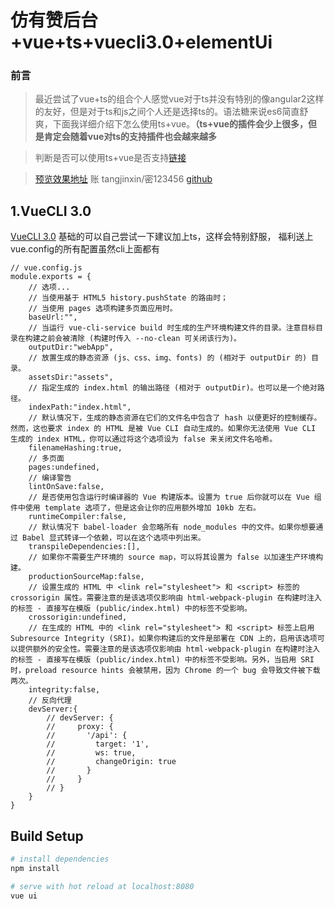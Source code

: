 # 仿有赞后台+vue+ts+vuecli3.0+elementUi
### 前言

> 最近尝试了vue+ts的组合个人感觉vue对于ts并没有特别的像angular2这样的友好，但是对于ts和js之间个人还是选择ts的。语法糖来说es6简直舒爽，下面我详细介绍下怎么使用ts+vue。**（ts+vue的插件会少上很多，但是肯定会随着vue对ts的支持插件也会越来越多**

>判断是否可以使用ts+vue是否支持[链接](https://microsoft.github.io/TypeSearch/)

>[预览效果地址](https://2384830985.github.io/vue-ts-vuecli3.0-elementUi/webApp/index.html#/login) 账 tangjinxin/密123456  [github](https://github.com/2384830985/vue-ts-vuecli3.0-elementUi)
## 1.VueCLI 3.0
[VueCLI 3.0](https://cli.vuejs.org/zh/guide/)
基础的可以自己尝试一下建议加上ts，这样会特别舒服，
福利送上vue.config的所有配置虽然cli上面都有

```
// vue.config.js
module.exports = {
    // 选项...
    // 当使用基于 HTML5 history.pushState 的路由时；
    // 当使用 pages 选项构建多页面应用时。
    baseUrl:"",
    // 当运行 vue-cli-service build 时生成的生产环境构建文件的目录。注意目标目录在构建之前会被清除 (构建时传入 --no-clean 可关闭该行为)。
    outputDir:"webApp",
    // 放置生成的静态资源 (js、css、img、fonts) 的 (相对于 outputDir 的) 目录。
    assetsDir:"assets",
    // 指定生成的 index.html 的输出路径 (相对于 outputDir)。也可以是一个绝对路径。
    indexPath:"index.html",
    // 默认情况下，生成的静态资源在它们的文件名中包含了 hash 以便更好的控制缓存。然而，这也要求 index 的 HTML 是被 Vue CLI 自动生成的。如果你无法使用 Vue CLI 生成的 index HTML，你可以通过将这个选项设为 false 来关闭文件名哈希。
    filenameHashing:true,
    // 多页面
    pages:undefined,
    // 编译警告
    lintOnSave:false,
    // 是否使用包含运行时编译器的 Vue 构建版本。设置为 true 后你就可以在 Vue 组件中使用 template 选项了，但是这会让你的应用额外增加 10kb 左右。
    runtimeCompiler:false,
    // 默认情况下 babel-loader 会忽略所有 node_modules 中的文件。如果你想要通过 Babel 显式转译一个依赖，可以在这个选项中列出来。
    transpileDependencies:[],
    // 如果你不需要生产环境的 source map，可以将其设置为 false 以加速生产环境构建。
    productionSourceMap:false,
    // 设置生成的 HTML 中 <link rel="stylesheet"> 和 <script> 标签的 crossorigin 属性。需要注意的是该选项仅影响由 html-webpack-plugin 在构建时注入的标签 - 直接写在模版 (public/index.html) 中的标签不受影响。
    crossorigin:undefined,
    // 在生成的 HTML 中的 <link rel="stylesheet"> 和 <script> 标签上启用 Subresource Integrity (SRI)。如果你构建后的文件是部署在 CDN 上的，启用该选项可以提供额外的安全性。需要注意的是该选项仅影响由 html-webpack-plugin 在构建时注入的标签 - 直接写在模版 (public/index.html) 中的标签不受影响。另外，当启用 SRI 时，preload resource hints 会被禁用，因为 Chrome 的一个 bug 会导致文件被下载两次。
    integrity:false,
    // 反向代理
    devServer:{
        // devServer: {
        //     proxy: {
        //       '/api': {
        //         target: '1',
        //         ws: true,
        //         changeOrigin: true
        //       }
        //     }
        // }
    }
}
```

## Build Setup

``` bash
# install dependencies
npm install

# serve with hot reload at localhost:8080
vue ui
```

<!--![项目结构](https://user-gold-cdn.xitu.io/2018/10/14/1667229711a67e0f?w=502&h=1086&f=png&s=107921)-->
<!-->